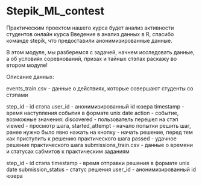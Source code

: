 # Stepik_ML_contest 

Практическим проектом нашего курса будет анализ активности студентов онлайн курса Введение в анализ данных в R, спасибо команде stepik, что предоставили анонимизированные данные.

В этом модуле, мы разберемся с задачей, начнем исследовать данные, а об условиях соревнований, призах и тайных стэпах раскажу во втором модуле!

Описание данных:

events_train.csv - данные о действиях, которые совершают студенты со стэпами

step_id - id стэпа
user_id - анонимизированный id юзера
timestamp - время наступления события в формате unix date
action - событие, возможные значения: 
discovered - пользователь перешел на стэп
viewed - просмотр шага,
started_attempt - начало попытки решить шаг, ранее нужно было явно нажать на кнопку - начать решение, перед тем как приступить к решению практического шага
passed - удачное решение практического шага
submissions_train.csv - данные о времени и статусах сабмитов к практическим заданиям

step_id - id стэпа
timestamp - время отправки решения в формате unix date
submission_status - статус решения
user_id - анонимизированный id юзера
